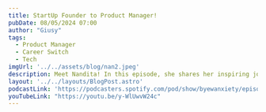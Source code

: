 ```yaml
---
title: StartUp Founder to Product Manager!
pubDate: 08/05/2024 07:00
author: "Giusy"
tags:
  - Product Manager
  - Career Switch
  - Tech
imgUrl: '../../assets/blog/nan2.jpeg'
description: Meet Nandita! In this episode, she shares her inspiring journey of launching her own startup, facing early challenges, and how she leveraged the skills she gained from that experience to become a successful Product Manager! 
layout: '../../layouts/BlogPost.astro'
podcastLink: 'https://podcasters.spotify.com/pod/show/byewanxiety/episodes/StartUp-Founder-to-Product-Manager-e2mpbrn'
youTubeLink: "https://youtu.be/y-WlUwvW24c"
---
```

